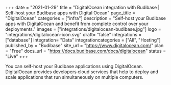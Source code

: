 +++
date = "2021-01-29"
title = "DigitalOcean integration with Budibase | Self-host your Budibase apps with Digital Ocean"
page_title = "DigitalOcean"
categories = ["infra"] 
description = "Self-host your Budibase apps with DigitalOcean and benefit from complete control over your deployments."
images = ["integrations/digitalocean-budibase.jpg"]
logo = "integrations/digitalocean-icon.svg"
draft= "false"
integrations = ["database"]
integration= "Data"
integrationcategories = ["All", "Hosting"]
published_by = "Budibase"
site_url = "https://www.digitalocean.com/"
plan = "Free"
docs_url = "https://docs.budibase.com/docs/digitalocean"
status = "Live" 
+++


You can self-host your Budibase applications using DigitalOcean. DigitalOcean provides developers cloud services that help to deploy and scale applications that run simultaneously on multiple computers.

